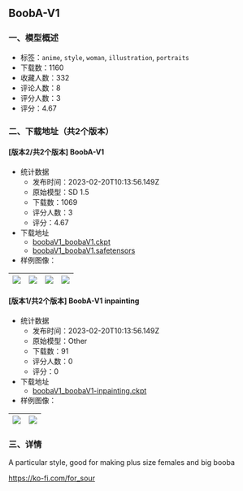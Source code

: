 ## BoobA-V1
### 一、模型概述

- 标签：`anime`, `style`, `woman`, `illustration`, `portraits`
- 下载数：1160
- 收藏人数：332
- 评论人数：8
- 评分人数：3
- 评分：4.67

### 二、下载地址（共2个版本）

#### [版本2/共2个版本] BoobA-V1 

- 统计数据
  - 发布时间：2023-02-20T10:13:56.149Z
  - 原始模型：SD 1.5
  - 下载数：1069
  - 评分人数：3
  - 评分：4.67
- 下载地址
  - [boobaV1_boobaV1.ckpt](https://civitai.com/api/download/models/7492?type=Model&format=PickleTensor&size=full&fp=fp16)
  - [boobaV1_boobaV1.safetensors](https://civitai.com/api/download/models/7492)
- 样例图像：

| <img src="https://image.civitai.com/xG1nkqKTMzGDvpLrqFT7WA/c8bb00d8-7bb0-42c3-f60b-492abbabe000/width=450/70158.jpeg" /> | <img src="https://image.civitai.com/xG1nkqKTMzGDvpLrqFT7WA/9a87337a-0d0b-4ca3-3864-6ddbe1483a00/width=450/70157.jpeg" /> | <img src="https://image.civitai.com/xG1nkqKTMzGDvpLrqFT7WA/365335c2-a723-440b-6991-77e201a2e200/width=450/70156.jpeg" /> | <img src="https://image.civitai.com/xG1nkqKTMzGDvpLrqFT7WA/8d232acb-69cc-42d5-7409-6c3f9e126500/width=450/70155.jpeg" /> |
| ---- | ---- | ---- | ---- |

#### [版本1/共2个版本] BoobA-V1 inpainting

- 统计数据
  - 发布时间：2023-02-20T10:13:56.149Z
  - 原始模型：Other
  - 下载数：91
  - 评分人数：0
  - 评分：0
- 下载地址
  - [boobaV1_boobaV1-inpainting.ckpt](https://civitai.com/api/download/models/7490)
- 样例图像：

| <img src="https://image.civitai.com/xG1nkqKTMzGDvpLrqFT7WA/e0f44066-40bc-4ffd-ac5a-c322a212f900/width=450/70141.jpeg" /> | <img src="https://image.civitai.com/xG1nkqKTMzGDvpLrqFT7WA/939872d5-cefe-4a89-4510-837f7c384500/width=450/70142.jpeg" /> |
| ---- | ---- |


### 三、详情
<p>A particular style, good for making plus size females and big booba</p><p></p><p><a target="_blank" rel="ugc" href="https://ko-fi.com/for_sour">https://ko-fi.com/for_sour</a></p>